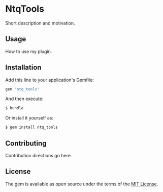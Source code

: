 # NtqTools
Short description and motivation.

## Usage
How to use my plugin.

## Installation
Add this line to your application's Gemfile:

```ruby
gem "ntq_tools"
```

And then execute:
```bash
$ bundle
```

Or install it yourself as:
```bash
$ gem install ntq_tools
```

## Contributing
Contribution directions go here.

## License
The gem is available as open source under the terms of the [MIT License](https://opensource.org/licenses/MIT).
